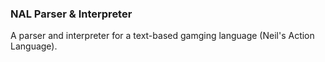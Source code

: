 ### NAL Parser & Interpreter

A parser and interpreter for a text-based gamging language (Neil's Action Language).
